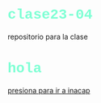 # clase23-04
repositorio para la clase

<!DOCTYPE html>
<html>
<head>
    <style>
h1 {
 font-family: 'Courier New', Courier, monospace;
 color: aquamarine;
 }
 </style>
</head>
<body>
<h1>hola</h1>
<a href="https://portales.inacap.cl/">presiona para ir a inacap</a>
</body>
</html>
